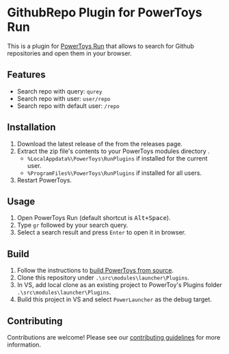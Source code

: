 # GithubRepo Plugin for PowerToys Run

This is a plugin for [PowerToys Run](https://github.com/microsoft/PowerToys/wiki/PowerToys-Run-Overview) that allows to search for Github repositories and open them in your browser.

## Features

- Search repo with query: `qurey`
- Search repo with user: `user/repo`
- Search repo with default user: `/repo`

## Installation

1. Download the latest release of the from the releases page.
2. Extract the zip file's contents to your PowerToys modules directory .
    - `%LocalAppdata%\PowerToys\RunPlugins` if installed for the current user.
    - `%ProgramFiles%\PowerToys\RunPlugins` if installed for all users.
3. Restart PowerToys.

## Usage

1. Open PowerToys Run (default shortcut is <kbd>Alt+Space</kbd>).
2. Type `gr` followed by your search query.
3. Select a search result and press `Enter` to open it in browser.

## Build

1. Follow the instructions to [build PowerToys from source](https://github.com/microsoft/PowerToys/blob/main/doc/devdocs/readme.md#compiling-powertoys).
2. Clone this repository under `.\src\modules\launcher\Plugins`.
3. In VS, add local clone as an existing project to PowerToy's Plugins folder `.\src\modules\launcher\Plugins`.
4. Build this project in VS and select `PowerLauncher` as the debug target.

## Contributing

Contributions are welcome! Please see our [contributing guidelines](CONTRIBUTING.md) for more information.
